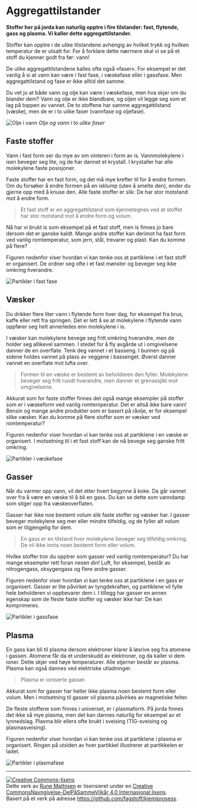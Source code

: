 Aggregattilstander
==================
**Stoffer her på jorda kan naturlig opptre i fire tilstander: fast, flytende, gass og plasma. Vi kaller dette aggregattilstander.**

Stoffer kan opptre i de ulike tilstandene avhengig av hvilket trykk og hvilken temperatur de er utsatt for. For å forklare dette nærmere skal vi se på et stoff du kjenner godt fra før: vann!

De ulike aggregattilstandene kalles ofte også «faser». For eksempel er det vanlig å si at vann kan være i fast fase, i væskefase eller i gassfase. Men aggregattilstand og fase er ikke alltid det samme.

Du vet jo at både vann og olje kan være i væskefase, men hva skjer om du blander dem? Vann og olje er ikke blandbare, og oljen vil legge seg som et lag på toppen av vannet. De to stoffene har samme aggregattilstand (væske), men de er i to ulike faser (vannfase og oljefase).

![Olje i vann](https://upload.wikimedia.org/wikipedia/commons/thumb/d/d3/Oil_in_water.jpg/317px-Oil_in_water.jpg)
*Olje og vann i to ulike faser*

Faste stoffer
-------------
Vann i fast form ser du mye av om vinteren i form av is. Vannmolekylene i isen beveger seg lite, og de har dannet et krystall. I krystaller har alle molekylene faste posisjoner.

Faste stoffer har en fast form, og det må mye krefter til for å endre formen. Om du forsøker å endre formen på en isklump (uten å smelte den), ender du gjerne opp med å knuse den. Alle faste stoffer er slik: De har stor motstand mot å endre form.

>Et fast stoff er en aggregattilstand som kjennetegnes ved at stoffet har stor motstand mot å endre form og volum.

Nå har vi brukt is som eksempel på et fast stoff, men is finnes jo bare dersom det er ganske kaldt. Mange andre stoffer kan derimot ha fast form ved vanlig romtemperatur, som jern, stål, trevarer og plast. Kan du komme på flere?

Figuren nedenfor viser hvordan vi kan tenke oss at partiklene i et fast stoff er organisert. De ordner seg ofte i et fast mønster og beveger seg ikke omkring hverandre.

![Partikler i fast fase](https://upload.wikimedia.org/wikipedia/commons/thumb/b/b7/Partikler_i_fast_fase.png/472px-Partikler_i_fast_fase.png)

Væsker
------
Du drikker flere liter vann i flytende form hver dag, for eksempel fra brus, kaffe eller rett fra springen. Det er lett å se at molekylene i flytende vann oppfører seg helt annerledes enn molekylene i is.

I væsker kan molekylene bevege seg fritt omkring hverandre, men de holder seg allikevel sammen. I stedet for å fly avgårde ut i omgivelsene danner de en overflate. Tenk deg vannet i et basseng. I bunnen og på sidene holdes vannet på plass av veggene i bassenget. Øverst danner vannet en overflate mot lufta over.

>Formen til en væske er bestemt av beholderen den fyller. Molekylene beveger seg fritt rundt hverandre, men danner et grensesjikt mot omgivelsene.

Akkurat som for faste stoffer finnes det også mange eksempler på stoffer som er i væskeform ved vanlig romtemperatur. Det er altså ikke bare vann! Bensin og mange andre produkter som er basert på råolje, er for eksempel slike væsker. Kan du komme på flere stoffer som er væsker ved romtemperatur?

Figuren nedenfor viser hvordan vi kan tenke oss at partiklene i en væske er organisert. I motsetning til i et fast stoff kan de nå bevege seg ganske fritt omkring.

![Partikler i væskefase](https://upload.wikimedia.org/wikipedia/commons/thumb/5/51/Partikler_i_flytende_fase.png/473px-Partikler_i_flytende_fase.png)

Gasser
------
Når du varmer opp vann, vil det etter hvert begynne å koke. Da går vannet over fra å være en væske til å bli en gass. Du kan se dette som vanndamp som stiger opp fra væskeoverflaten.

Gasser har ikke noe bestemt volum slik faste stoffer og væsker har. I gasser beveger molekylene seg mer eller mindre tilfeldig, og de fyller alt volum som er tilgjengelig for dem.

>En gass er en tilstand hvor molekylene beveger seg tilfeldig omkring. De vil ikke innta noen bestemt form eller volum.

Hvilke stoffer tror du opptrer som gasser ved vanlig romtemperatur? Du har mange eksempler rett foran nesen din! Luft, for eksempel, består av nitrogengass, oksygengass og flere andre gasser.

Figuren nedenfor viser hvordan vi kan tenke oss at partiklene i en gass er organisert. Gasser er lite påvirket av tyngdekraften, og partiklene vil fylle hele beholderen vi oppbevarer dem i. I tillegg har gasser en annen egenskap som de fleste faste stoffer og væsker ikke har: De kan komprimeres.

![Partikler i gassfase](https://upload.wikimedia.org/wikipedia/commons/thumb/1/1d/Partikler_i_gassfase.png/473px-Partikler_i_gassfase.png)

Plasma
------
En gass kan bli til plasma dersom elektroner klarer å løsrive seg fra atomene i gassen. Atomene får da et underskudd av elektroner, og da kaller vi dem ioner. Dette skjer ved høye temperaturer. Alle stjerner består av plasma. Plasma kan også dannes ved elektriske utladninger.

> Plasma er ioniserte gasser.

Akkurat som for gasser har heller ikke plasma noen bestemt form eller volum. Men i motsetning til gasser vil plasma påvirkes av magnetiske felter.

De fleste stoffene som finnes i universet, er i plasmaform. På jorda finnes det ikke så mye plasma, men det kan dannes naturlig for eksempel av et lynnedslag. Plasma blir ellers ofte brukt i sveising (TIG-sveising og plasmasveising).

Figuren nedenfor viser hvordan vi kan tenke oss at partiklene i plasma er organisert. Ringen på utsiden av hver partikkel illustrerer at partikkelen er ladet.

![Partikler i plasmafase](https://upload.wikimedia.org/wikipedia/commons/thumb/6/62/Partikler_i_plasmafase.png/476px-Partikler_i_plasmafase.png)

---

<a rel="license" href="http://creativecommons.org/licenses/by-sa/4.0/"><img alt="Creative Commons-lisens" style="border-width:0" src="https://i.creativecommons.org/l/by-sa/4.0/88x31.png" /></a><br />Dette verk av <a xmlns:cc="http://creativecommons.org/ns#" href="http://runemathisen.com/" property="cc:attributionName" rel="cc:attributionURL">Rune Mathisen</a> er lisensieret under en <a rel="license" href="http://creativecommons.org/licenses/by-sa/4.0/">Creative CommonsNavngivelse-DelPåSammeVilkår 4.0 Internasjonal lisens</a>.<br />Basert på et verk på adresse <a xmlns:dct="http://purl.org/dc/terms/" href="https://github.com/fagstoff/kjemiprosess" rel="dct:source">https://github.com/fagstoff/kjemiprosess</a>.